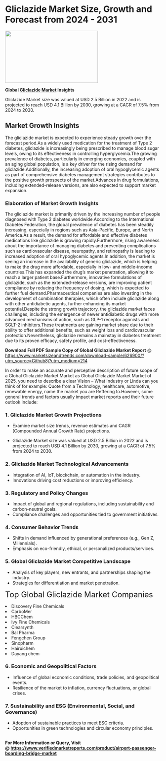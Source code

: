 <H1>Gliclazide Market Size, Growth and Forecast from 2024 - 2031</H1><img class="aligncenter size-medium wp-image-584254" src="https://thirdeyenews.in/wp-content/uploads/2024/09/Global-Market-Research-300x168.jpeg" alt="" width="300" height="168" /><p><strong>Global&nbsp;<a href="https://www.marketsizeandtrends.com/download-sample/626900/?utm_source=Github8j?utm_medium=214">Gliclazide Market</a> Insights</strong></p><p>Gliclazide Market size was valued at USD 2.5 Billion in 2022 and is projected to reach USD 4.1 Billion by 2030, growing at a CAGR of 7.5% from 2024 to 2030.</p><p><h2>Market Growth Insights</h2> The gliclazide market is expected to experience steady growth over the forecast period.As a widely used medication for the treatment of Type 2 diabetes, gliclazide is increasingly being prescribed to manage blood sugar levels, owing to its effectiveness in controlling hyperglycemia.The growing prevalence of diabetes, particularly in emerging economies, coupled with an aging global population, is a key driver for the rising demand for gliclazide.Additionally, the increasing adoption of oral hypoglycemic agents as part of comprehensive diabetes management strategies contributes to the positive growth prospects of the market.Advances in drug formulations, including extended-release versions, are also expected to support market expansion. <h3>Elaboration of Market Growth Insights</h3> The gliclazide market is primarily driven by the increasing number of people diagnosed with Type 2 diabetes worldwide.According to the International Diabetes Federation, the global prevalence of diabetes has been steadily increasing, especially in regions such as Asia-Pacific, Europe, and North America.As a result, the demand for affordable and effective diabetes medications like gliclazide is growing rapidly.Furthermore, rising awareness about the importance of managing diabetes and preventing complications such as cardiovascular disease, neuropathy, and retinopathy is leading to increased adoption of oral hypoglycemic agents.In addition, the market is seeing an increase in the availability of generic gliclazide, which is helping to make the drug more affordable, especially in low- and middle-income countries.This has expanded the drug’s market penetration, allowing it to reach a larger patient base.Furthermore, innovative formulations of gliclazide, such as the extended-release versions, are improving patient compliance by reducing the frequency of dosing, which is expected to further fuel demand.Pharmaceutical companies are also investing in the development of combination therapies, which often include gliclazide along with other antidiabetic agents, further enhancing its market potential.Despite the strong growth trajectory, the gliclazide market faces challenges, including the emergence of newer antidiabetic drugs with more advanced mechanisms of action, such as GLP-1 receptor agonists and SGLT-2 inhibitors.These treatments are gaining market share due to their ability to offer additional benefits, such as weight loss and cardiovascular protection.Nevertheless, gliclazide remains a mainstay in diabetes treatment due to its proven efficacy, safety profile, and cost-effectiveness.</p><p><span class=""><strong>Download Full PDF Sample Copy of Global Gliclazide Market Report</strong> @ <a href="https://www.marketsizeandtrends.com/download-sample/626900/?utm_source=Github8j?utm_medium=214" target="_blank">https://www.marketsizeandtrends.com/download-sample/626900/?utm_source=Github8j?utm_medium=214</a></span></p><p>In order to make an accurate and perceptive description of future scope of a Global&nbsp;Gliclazide Market Market as Global&nbsp;Gliclazide Market Market of 2025, you need to describe a clear Vision &ndash; What Industry or Linda can you think of for example: Quote from a Technology, healthcare, automotive, renewable energy, name the market you are Reffering to.However, some general trends and factors usually impact market reports and their future outlook include:</p><h3>1.&nbsp;<strong>Gliclazide Market Growth Projections</strong></h3><ul><li>Examine market size trends, revenue estimates and CAGR (Compounded Annual Growth Rate) projections.</li><li><p>Gliclazide Market size was valued at USD 2.5 Billion in 2022 and is projected to reach USD 4.1 Billion by 2030, growing at a CAGR of 7.5% from 2024 to 2030.</p></li></ul><h3>2.&nbsp;<strong>Gliclazide Market Technological Advancements</strong></h3><ul><li>Integration of AI, IoT, blockchain, or automation in the industry.</li><li>Innovations driving cost reductions or improving efficiency.</li></ul><h3>3.&nbsp;<strong>Regulatory and Policy Changes</strong></h3><ul><li>Impact of global and regional regulations, including sustainability and carbon-neutral goals.</li><li>Compliance challenges and opportunities tied to government initiatives.</li></ul><h3>4.&nbsp;<strong>Consumer Behavior Trends</strong></h3><ul><li>Shifts in demand influenced by generational preferences (e.g., Gen Z, Millennials).</li><li>Emphasis on eco-friendly, ethical, or personalized products/services.</li></ul><h3>5.&nbsp;<strong>Global Gliclazide Market Competitive Landscape</strong></h3><ul><li>Analysis of key players, new entrants, and partnerships shaping the industry.</li><li>Strategies for differentiation and market penetration.</li></ul><p data-pm-slice="1 1 []"><span style="color: inherit; font-family: inherit; font-size: 25px;">Top Global Gliclazide Market Companies</span></p><div class="" data-test-id=""><p><li>Discovery Fine Chemicals</li><li> CarboMer</li><li> HBCChem</li><li> Ivy Fine Chemicals</li><li> Clearsynth</li><li> Bal Pharma</li><li> Fengchen Group</li><li> Sinopharm</li><li> Hairuichem</li><li> Dayang chem</li></p></div><h3>6.&nbsp;<strong>Economic and Geopolitical Factors</strong></h3><ul><li>Influence of global economic conditions, trade policies, and geopolitical events.</li><li>Resilience of the market to inflation, currency fluctuations, or global crises.</li></ul><h3>7.&nbsp;<strong>Sustainability and ESG (Environmental, Social, and Governance)</strong></h3><ul><li>Adoption of sustainable practices to meet ESG criteria.</li><li>Opportunities in green technologies and circular economy principles.</li></ul><h2><strong style="font-size: 14px;">For More Information or Query, Visit @&nbsp;</strong><a style="background-color: #ffffff; font-size: 14px;" href="https://www.marketsizeandtrends.com/report/gliclazide-market/" target="_blank">https://www.verifiedmarketreports.com/product/airport-passenger-boarding-bridge-market</a></h2>